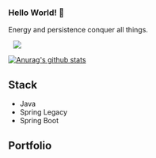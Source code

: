 ### Hello World! 👋

Energy and persistence conquer all things. 

<a href="https://drow724.tistory.com/">
    <img 
        src="http://img.shields.io/badge/-Tech%20Blog-655ced?style=flat&logo=github&link=https://drow724.github.io/Blog/"
        style="height : auto; margin-left : 10px; margin-right : 10px;"/>
</a>

[![Anurag's github stats](https://github-readme-stats.vercel.app/api?username=drow724)](https://github.com/anuraghazra/github-readme-stats)

## Stack

- Java
- Spring Legacy
- Spring Boot
## Portfolio
   
<!--
**drow724/drow724** is a ✨ _special_ ✨ repository because its `README.md` (this file) appears on your GitHub profile.

Here are some ideas to get you started:

- 🔭 I’m currently working on ...
- 🌱 I’m currently learning ...
- 👯 I’m looking to collaborate on ...
- 🤔 I’m looking for help with ...
- 💬 Ask me about ...
- 📫 How to reach me: ...
- 😄 Pronouns: ...
- ⚡ Fun fact: ...
-->
